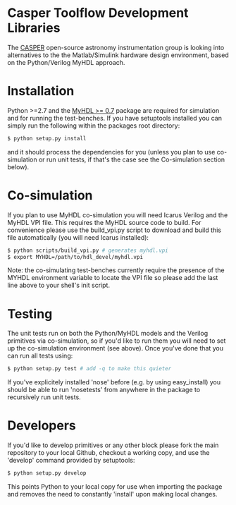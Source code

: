 Casper Toolflow Development Libraries
=====================================

The [CASPER](http://casper.berkeley.edu) open-source astronomy 
instrumentation group is looking into alternatives to the 
the Matlab/Simulink hardware design environment, based on the 
Python/Verilog MyHDL approach.

Installation
============

Python >=2.7 and the [MyHDL >= 0.7](http://www.myhdl.org) package 
are required for simulation and for running the test-benches. If 
you have setuptools installed you can simply run the following 
within the packages root directory:

```bash
$ python setup.py install
```

and it should process the dependencies for you (unless you plan 
to use co-simulation or run unit tests, if that's the case see the 
Co-simulation section below).

Co-simulation
=============

If you plan to use MyHDL co-simulation you will need Icarus Verilog 
and the MyHDL VPI file. This requires the MyHDL source code to build. 
For convenience please use the build_vpi.py script to download and 
build this file automatically (you will need Icarus installed):

```bash
$ python scripts/build_vpi.py # generates myhdl.vpi
$ export MYHDL=/path/to/hdl_devel/myhdl.vpi
```

Note: the co-simulating test-benches currently require the presence 
of the MYHDL environment variable to locate the VPI file so please 
add the last line above to your shell's init script.

Testing
=======

The unit tests run on both the Python/MyHDL models and the Verilog 
primitives via co-simulation, so if you'd like to run them you will 
need to set up the co-simulation environment (see above). Once you've 
done that you can run all tests using:

```bash
$ python setup.py test # add -q to make this quieter
```

If you've explicitely installed 'nose' before (e.g. by using easy_install) 
you should be able to run 'nosetests' from anywhere in the package to 
recursively run unit tests.

Developers
==========

If you'd like to develop primitives or any other block please fork 
the main repository to your local Github, checkout a working copy, 
and use the 'develop' command provided by setuptools:

```bash
$ python setup.py develop
```

This points Python to your local copy for use when importing the 
package and removes the need to constantly 'install' upon making 
local changes.
